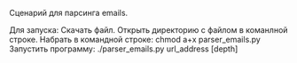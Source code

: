Сценарий для парсинга emails.

Для запуска:
  Скачать файл.
  Открыть директорию с файлом в команлной строке.
  Набрать в командной строке: 
    chmod a+x parser_emails.py
  Запустить программу:
    ./parser_emails.py url_address [depth]
  
